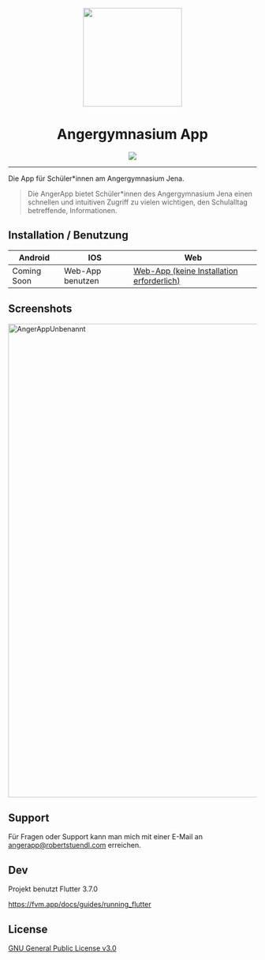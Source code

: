<p align="center">
  <img src="https://angerapp-api.robertstuendl.com/assets/mainLogo.png" height="200" />
  <h1 align="center">Angergymnasium App</h1>
</p>

<p align="center">
  <img src="https://img.shields.io/badge/stability-beta-33bbff.svg" />
</p>  
 
---

Die App für Schüler\*innen am Angergymnasium Jena.

> Die AngerApp bietet Schüler\*innen des Angergymnasium Jena einen schnellen und intuitiven Zugriff zu vielen wichtigen, den Schulalltag betreffende, Informationen.

## Installation / Benutzung

| Android     | IOS              | Web                                                                                |
| ----------- | ---------------- | ---------------------------------------------------------------------------------- |
| Coming Soon | Web-App benutzen | [Web-App (keine Installation erforderlich)](https://angergymapp.robertstuendl.com) |

## Screenshots

<img width="960" alt="AngerAppUnbenannt" src="https://user-images.githubusercontent.com/58915890/158062097-03f55944-699a-453d-80b8-3849e052bf81.png">

## Support

Für Fragen oder Support kann man mich mit einer E-Mail an angerapp@robertstuendl.com erreichen.

## Dev

Projekt benutzt Flutter 3.7.0

https://fvm.app/docs/guides/running_flutter

## License

[GNU General Public License v3.0](LICENSE)
